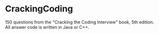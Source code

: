 # CrackingCoding
150 questions from the "Cracking the Coding Interview" book, 5th edition.  
All answer code is written in Java or C++.
